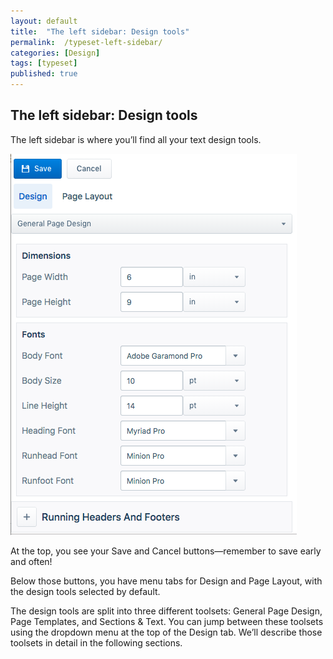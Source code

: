 ```yaml
---
layout: default
title:  "The left sidebar: Design tools"
permalink:  /typeset-left-sidebar/
categories: [Design]
tags: [typeset]
published: true
---
```


<section data-type="chapter" class="hsecchapter" data-hederis-type="hsecchapter" id="typeset-left-sidebar" data-pi-attrs="id: typeset-left-sidebar; data-tags: typeset;" role="doc-chapter" data-tags="typeset" data-author-name=" " data-book-title=" " title="The left sidebar: Design tools"><h1 data-hederis-type="hblkchaptitle" class="hblkchaptitle" id="pc7gwRtgX">The left sidebar: Design tools</h1><p class="hblkp" data-hederis-type="hblkp" id="pd7h811G7">The left sidebar is where you&#8217;ll find all your text design tools. </p><img data-hederis-type="hblkimg" class="hblkimg" id="pZ8gtROu5" src="/images/leftsidebar.png" data-img-src="leftsidebar.png"/><p class="hblkp" data-hederis-type="hblkp" id="pVrq9Ey7z">At the top, you see your Save and Cancel buttons&#8212;remember to save early and often!</p><p class="hblkp" data-hederis-type="hblkp" id="pVLkA5zgz">Below those buttons, you have menu tabs for Design and Page Layout, with the design tools selected by default.</p><p class="hblkp" data-hederis-type="hblkp" id="pvhEVZ4vZ">The design tools are split into three different toolsets: General Page Design, Page Templates, and Sections &amp; Text. You can jump between these toolsets using the dropdown menu at the top of the Design tab. We&#8217;ll describe those toolsets in detail in the following sections.</p></section>